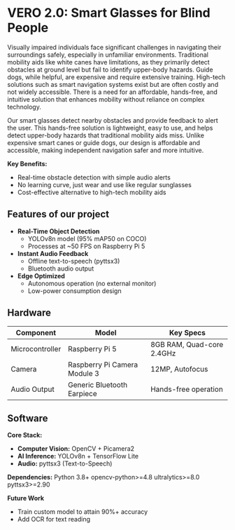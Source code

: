 # VERO 2.0: Smart Glasses for Blind People 
Visually impaired individuals face significant challenges in navigating their surroundings safely, especially in unfamiliar environments. Traditional mobility aids like white canes have limitations, as they primarily detect obstacles at ground level but fail to identify upper-body hazards. Guide dogs, while helpful, are expensive and require extensive training. High-tech solutions such as smart navigation systems exist but are often costly and not widely accessible. There is a need for an affordable, hands-free, and intuitive solution that enhances mobility without reliance on complex technology. 

Our smart glasses detect nearby obstacles and provide feedback to alert the user. This hands-free solution is lightweight, easy to use, and helps detect upper-body hazards that traditional mobility aids miss. Unlike expensive smart canes or guide dogs, our design is affordable and accessible, making independent navigation safer and more intuitive.

**Key Benefits:**
- Real-time obstacle detection with simple audio alerts
- No learning curve, just wear and use like regular sunglasses
- Cost-effective alternative to high-tech mobility aids


## Features of our project
- **Real-Time Object Detection**
  - YOLOv8n model (95% mAP50 on COCO)
  - Processes at ~50 FPS on Raspberry Pi 5
- **Instant Audio Feedback**
  - Offline text-to-speech (pyttsx3)
  - Bluetooth audio output
- **Edge Optimized**
  - Autonomous operation (no external monitor)
  - Low-power consumption design
 
## Hardware 
| Component               | Model                          | Key Specs                          |
|-------------------------|--------------------------------|------------------------------------|
| Microcontroller         | Raspberry Pi 5                 | 8GB RAM, Quad-core 2.4GHz         |
| Camera                  | Raspberry Pi Camera Module 3   | 12MP, Autofocus                   |
| Audio Output            | Generic Bluetooth Earpiece     | Hands-free operation              |

## Software 
**Core Stack:**
- **Computer Vision:** OpenCV + Picamera2
- **AI Inference:** YOLOv8n + TensorFlow Lite
- **Audio:** pyttsx3 (Text-to-Speech)

**Dependencies:**
Python 3.8+
opencv-python>=4.8
ultralytics>=8.0
pyttsx3>=2.90

**Future Work**
- Train custom model to attain 90%+ accuracy
- Add OCR for text reading
